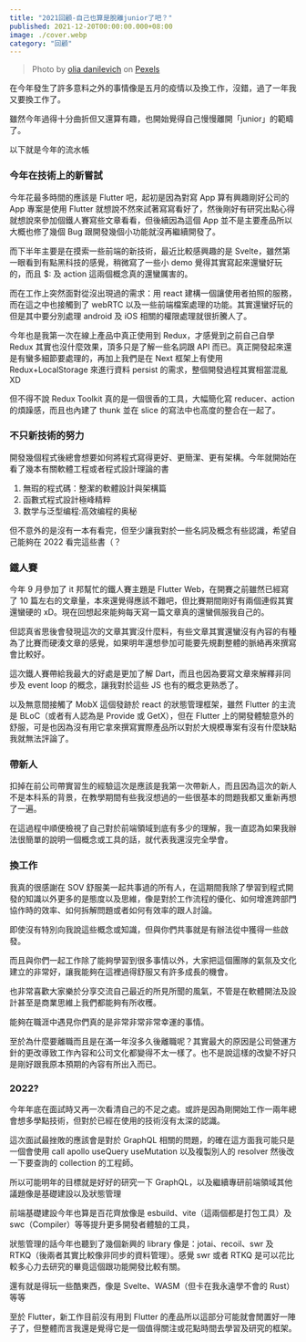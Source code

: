 ```yaml
---
title: "2021回顧-自己也算是脫離junior了吧？"
published: 2021-12-20T00:00:00.000+08:00
image: ./cover.webp
category: "回顧"
---
```


> Photo by <a href="https://www.pexels.com/zh-tw/@olia-danilevich?utm_content=attributionCopyText&utm_medium=referral&utm_source=pexels">olia danilevich</a> on <a href="https://www.pexels.com/zh-tw/photo/imac-4974920/?utm_content=attributionCopyText&utm_medium=referral&utm_source=pexels">Pexels</a>

在今年發生了許多意料之外的事情像是五月的疫情以及換工作，沒錯，過了一年我又要換工作了。

雖然今年過得十分曲折但又還算有趣，也開始覺得自己慢慢離開「junior」的範疇了。

以下就是今年的流水帳

### 今年在技術上的新嘗試

今年花最多時間的應該是 Flutter 吧，起初是因為對寫 App 算有興趣剛好公司的 App 專案是使用 Flutter 就想說不然來試著寫寫看好了，然後剛好有研究出點心得就想說來參加個鐵人賽寫些文章看看，但後續因為這個 App 並不是主要產品所以大概也修了幾個 Bug 跟開發幾個小功能就沒再繼續開發了。

而下半年主要是在摸索一些前端的新技術，最近比較感興趣的是 Svelte，雖然第一眼看到有點黑科技的感覺，稍微寫了一些小 demo 覺得其實寫起來還蠻好玩的，而且 $: 及 action 這兩個概念真的還蠻厲害的。

而在工作上突然面對從沒出現過的需求：用 react 建構一個讓使用者拍照的服務，而在這之中也接觸到了 webRTC 以及一些前端檔案處理的功能。其實還蠻好玩的但是其中要分別處理 android 及 iOS 相關的權限處理就很折騰人了。

今年也是我第一次在線上產品中真正使用到 Redux，才感覺到之前自己自學 Redux 其實也沒什麼效果，頂多只是了解一些名詞跟 API 而已。真正開發起來還是有蠻多細節要處理的，再加上我們是在 Next 框架上有使用 Redux+LocalStorage 來進行資料 persist 的需求，整個開發過程其實相當混亂 XD

但不得不說 Redux Toolkit 真的是一個很香的工具，大幅簡化寫 reducer、action 的煩躁感，而且也內建了 thunk 並在 slice 的寫法中也高度的整合在一起了。

### 不只新技術的努力

開發幾個程式後總會想要如何將程式寫得更好、更簡潔、更有架構。今年就開始在看了幾本有關軟體工程或者程式設計理論的書

1. 無瑕的程式碼：整潔的軟體設計與架構篇
2. 函數式程式設計極峰精粹
3. 数学与泛型编程:高效编程的奥秘

但不意外的是沒有一本有看完，但至少讓我對於一些名詞及概念有些認識，希望自己能夠在 2022 看完這些書（？

### 鐵人賽

今年 9 月參加了 it 邦幫忙的鐵人賽主題是 Flutter Web，在開賽之前雖然已經寫了 10 篇左右的文章量，本來還覺得應該不難吧，但比賽期間剛好有兩個連假其實還蠻硬的 xD。現在回想起來能夠每天寫一篇文章真的還蠻佩服我自己的。

但認真省思後會發現這次的文章其實沒什麼料，有些文章其實還蠻沒有內容的有種為了比賽而硬湊文章的感覺，如果明年還想參加可能要先規劃整體的脈絡再來撰寫會比較好。

這次鐵人賽帶給我最大的好處是更加了解 Dart，而且也因為要寫文章來解釋非同步及 event loop 的概念，讓我對於這些 JS 也有的概念更熟悉了。

以及無意間接觸了 MobX 這個發跡於 react 的狀態管理框架，雖然 Flutter 的主流是 BLoC（或者有人認為是 Provide 或 GetX），但在 Flutter 上的開發體驗意外的舒服，可是也因為沒有用它拿來撰寫實際產品所以對於大規模專案有沒有什麼缺點我就無法評論了。

### 帶新人

扣掉在前公司帶實習生的經驗這次是應該是我第一次帶新人，而且因為這次的新人不是本科系的背景，在教學期間有些我沒想過的一些很基本的問題我都又重新再想了一遍。

在這過程中順便檢視了自己對於前端領域到底有多少的理解，我一直認為如果我辦法很簡單的說明一個概念或工具的話，就代表我還沒完全學會。

### 換工作

我真的很感謝在 SOV 舒服美一起共事過的所有人，在這期間我除了學習到程式開發的知識以外更多的是態度以及思維，像是對於工作流程的優化、如何增進跨部門協作時的效率、如何拆解問題或者如何有效率的跟人討論。

即使沒有特別向我說這些概念或知識，但與你們共事就是有辦法從中獲得一些啟發。

而且與你們一起工作除了能夠學習到很多事情以外，大家把這個團隊的氣氛及文化建立的非常好，讓我能夠在這裡過得舒服又有許多成長的機會。

也非常喜歡大家樂於分享交流自己最近的所見所聞的風氣，不管是在軟體開法及設計甚至是商業思維上我們都能夠有所收穫。

能夠在職涯中遇見你們真的是非常非常非常幸運的事情。

至於為什麼要離職而且是在滿一年沒多久後離職呢？其實最大的原因是公司營運方針的更改導致工作內容和公司文化都變得不太一樣了。也不是說這樣的改變不好只是剛好跟我原本預期的內容有所出入而已。

### 2022?

今年年底在面試時又再一次看清自己的不足之處。或許是因為剛開始工作一兩年總會想多學點技術，但對於已經在使用的技術沒有太深的認識。

這次面試最挫敗的應該會是對於 GraphQL 相關的問題，的確在這方面我可能只是一個會使用 call apollo useQuery useMutation 以及複製別人的 resolver 然後改一下要查詢的 collection 的工程師。

所以可能明年的目標就是好好的研究一下 GraphQL，以及繼續專研前端領域其他議題像是基礎建設以及狀態管理

前端基礎建設今年也算是百花齊放像是 esbuild、vite（這兩個都是打包工具）及 swc（Compiler）等等提升更多開發者體驗的工具，

狀態管理的話今年也聽到了幾個新興的 library 像是：jotai、recoil、swr 及 RTKQ（後兩者其實比較像非同步的資料管理）。感覺 swr 或者 RTKQ 是可以花比較多心力去研究的畢竟這個跟功能開發比較有關。

還有就是得玩一些酷東西，像是 Svelte、WASM（但卡在我永遠學不會的 Rust）等等

至於 Flutter，新工作目前沒有用到 Flutter 的產品所以這部分可能就會閒置好一陣子了，但整體而言我還是覺得它是一個值得關注或花點時間去學習及研究的框架。
